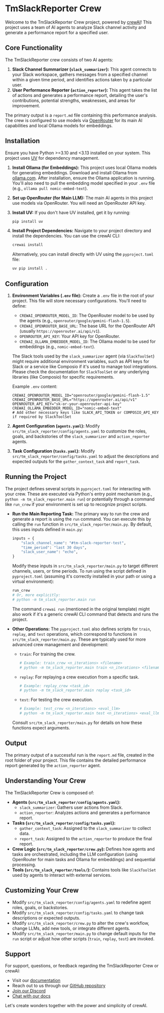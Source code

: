 # TmSlackReporter Crew

Welcome to the TmSlackReporter Crew project, powered by [crewAI](https://crewai.com)! This project uses a team of AI agents to analyze Slack channel activity and generate a performance report for a specified user.

## Core Functionality

The TmSlackReporter crew consists of two AI agents:

1.  **Slack Channel Summarizer (`slack_summarizer`):** This agent connects to your Slack workspace, gathers messages from a specified channel within a given time period, and identifies actions taken by a particular user.
2.  **User Performance Reporter (`action_reporter`):** This agent takes the list of actions and generates a performance report, detailing the user's contributions, potential strengths, weaknesses, and areas for improvement.

The primary output is a `report.md` file containing this performance analysis. The crew is configured to use models via [OpenRouter](https://openrouter.ai/) for its main AI capabilities and local Ollama models for embeddings.

## Installation

Ensure you have Python >=3.10 and <3.13 installed on your system. This project uses [UV](https://docs.astral.sh/uv/) for dependency management.

1.  **Install Ollama (for Embeddings):**
    This project uses local Ollama models for generating embeddings. Download and install Ollama from [ollama.com](https://ollama.com). After installation, ensure the Ollama application is running. You'll also need to pull the embedding model specified in your `.env` file (e.g., `ollama pull nomic-embed-text`).

2.  **Set up OpenRouter (for Main LLM):**
    The main AI agents in this project use models via OpenRouter. You will need an OpenRouter API key.

3.  **Install UV:**
    If you don't have UV installed, get it by running:
    ```bash
    pip install uv
    ```

4.  **Install Project Dependencies:**
    Navigate to your project directory and install the dependencies. You can use the crewAI CLI:
    ```bash
    crewai install
    ```
    Alternatively, you can install directly with UV using the `pyproject.toml` file:
    ```bash
    uv pip install .
    ```

## Configuration

1.  **Environment Variables (`.env` file):**
    Create a `.env` file in the root of your project. This file will store necessary configurations.
    You'll need to define:
    *   `CREWAI_OPENROUTER_MODEL_ID`: The OpenRouter model to be used by the agents (e.g., `openrouter/google/gemini-flash-1.5`).
    *   `CREWAI_OPENROUTER_BASE_URL`: The base URL for the OpenRouter API (usually `https://openrouter.ai/api/v1`).
    *   `OPENROUTER_API_KEY`: Your API key for OpenRouter.
    *   `CREWAI_OLLAMA_EMBEDDER_MODEL_ID`: The Ollama model to be used for embeddings (e.g., `nomic-embed-text`).

    The Slack tools used by the `slack_summarizer` agent (via `SlackToolSet`) might require additional environment variables, such as API keys for Slack or a service like Composio if it's used to manage tool integrations. Please check the documentation for `SlackToolSet` or any underlying libraries (like Composio) for specific requirements.

    Example `.env` content:
    ```env
    CREWAI_OPENROUTER_MODEL_ID="openrouter/google/gemini-flash-1.5"
    CREWAI_OPENROUTER_BASE_URL="https://openrouter.ai/api/v1"
    OPENROUTER_API_KEY="sk-or-your-openrouter-api-key"
    CREWAI_OLLAMA_EMBEDDER_MODEL_ID="nomic-embed-text"
    # Add other necessary keys like SLACK_API_TOKEN or COMPOSIO_API_KEY if required by SlackToolSet
    ```

2.  **Agent Configuration (`agents.yaml`):**
    Modify `src/tm_slack_reporter/config/agents.yaml` to customize the roles, goals, and backstories of the `slack_summarizer` and `action_reporter` agents.

3.  **Task Configuration (`tasks.yaml`):**
    Modify `src/tm_slack_reporter/config/tasks.yaml` to adjust the descriptions and expected outputs for the `gather_context_task` and `report_task`.

## Running the Project

The project defines several scripts in `pyproject.toml` for interacting with your crew. These are executed via Python's entry point mechanism (e.g., `python -m tm_slack_reporter.main run`) or potentially through a command like `run_crew` if your environment is set up to recognize project scripts.

*   **Run the Main Reporting Task:**
    The primary way to run the crew and generate a report is using the `run` command. You can execute this by calling the `run` function in `src/tm_slack_reporter/main.py`.
    By default, this uses inputs defined in `main.py`:
    ```python
    inputs = {
        "slack_channel_name": "#tm-slack-reporter-test",
        "time_period": "last 30 days",
        "slack_user_name": "echo",
    }
    ```
    Modify these inputs in `src/tm_slack_reporter/main.py` to target different channels, users, or time periods.
    To run using the script defined in `pyproject.toml` (assuming it's correctly installed in your path or using a virtual environment):
    ```bash
    run_crew 
    # Or, more explicitly:
    # python -m tm_slack_reporter.main run
    ```
    The command `crewai run` (mentioned in the original template) might also work if it's a generic crewAI CLI command that detects and runs the project.

*   **Other Operations:**
    The `pyproject.toml` also defines scripts for `train`, `replay`, and `test` operations, which correspond to functions in `src/tm_slack_reporter/main.py`. These are typically used for more advanced crew management and development:
    *   `train`: For training the crew.
        ```bash
        # Example: train_crew <n_iterations> <filename>
        # python -m tm_slack_reporter.main train <n_iterations> <filename>
        ```
    *   `replay`: For replaying a crew execution from a specific task.
        ```bash
        # Example: replay_crew <task_id>
        # python -m tm_slack_reporter.main replay <task_id>
        ```
    *   `test`: For testing the crew execution.
        ```bash
        # Example: test_crew <n_iterations> <eval_llm>
        # python -m tm_slack_reporter.main test <n_iterations> <eval_llm>
        ```
    Consult `src/tm_slack_reporter/main.py` for details on how these functions expect arguments.

## Output

The primary output of a successful run is the `report.md` file, created in the root folder of your project. This file contains the detailed performance report generated by the `action_reporter` agent.

## Understanding Your Crew

The TmSlackReporter Crew is composed of:

*   **Agents (`src/tm_slack_reporter/config/agents.yaml`):**
    *   `slack_summarizer`: Gathers user actions from Slack.
    *   `action_reporter`: Analyzes actions and generates a performance report.
*   **Tasks (`src/tm_slack_reporter/config/tasks.yaml`):**
    *   `gather_context_task`: Assigned to the `slack_summarizer` to collect data.
    *   `report_task`: Assigned to the `action_reporter` to produce the final report.
*   **Crew Logic (`src/tm_slack_reporter/crew.py`):** Defines how agents and tasks are orchestrated, including the LLM configuration (using OpenRouter for main tasks and Ollama for embeddings) and sequential processing.
*   **Tools (`src/tm_slack_reporter/tools/`):** Contains tools like `SlackToolSet` used by agents to interact with external services.

## Customizing Your Crew

*   Modify `src/tm_slack_reporter/config/agents.yaml` to redefine agent roles, goals, or backstories.
*   Modify `src/tm_slack_reporter/config/tasks.yaml` to change task descriptions or expected outputs.
*   Modify `src/tm_slack_reporter/crew.py` to alter the crew's workflow, change LLMs, add new tools, or integrate different agents.
*   Modify `src/tm_slack_reporter/main.py` to change default inputs for the `run` script or adjust how other scripts (`train`, `replay`, `test`) are invoked.

## Support

For support, questions, or feedback regarding the TmSlackReporter Crew or crewAI:
- Visit our [documentation](https://docs.crewai.com)
- Reach out to us through our [GitHub repository](https://github.com/joaomdmoura/crewai)
- [Join our Discord](https://discord.com/invite/X4JWnZnxPb)
- [Chat with our docs](https://chatg.pt/DWjSBZn)

Let's create wonders together with the power and simplicity of crewAI.
